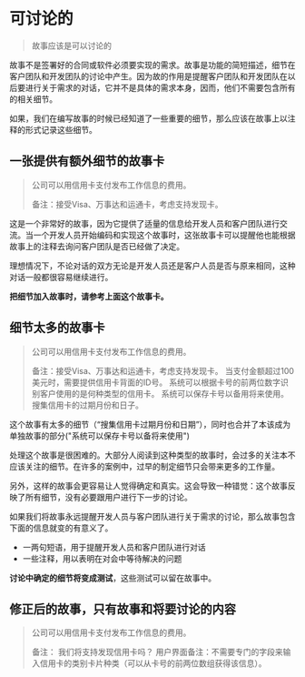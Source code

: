 # 可讨论的

> 故事应该是可以讨论的

故事不是签署好的合同或软件必须要实现的需求。故事是功能的简短描述，细节在客户团队和开发团队的讨论中产生。因为故的作用是提醒客户团队和开发团队在以后要进行关于需求的对话，它并不是具体的需求本身，因而，他们不需要包含所有的相关细节。

如果，我们在编写故事的时候已经知道了一些重要的细节，那么应该在故事上以注释的形式记录这些细节。

## 一张提供有额外细节的故事卡

> 公司可以用信用卡支付发布工作信息的费用。
> 
> 备注：接受Visa、万事达和运通卡，考虑支持发现卡。

这是一个非常好的故事，因为它提供了适量的信息给开发人员和客户团队进行交流。当一个开发人员开始编码和实现这个故事时，这张故事卡可以提醒他也能根据故事上的注释去询问客户团队是否已经做了决定。

理想情况下，不论对话的双方无论是开发人员还是客户人员是否与原来相同，这种对话一般都很容易继续进行。

**把细节加入故事时，请参考上面这个故事卡。**


## 细节太多的故事卡

> 公司可以用信用卡支付发布工作信息的费用。
> 
> 备注：接受Visa、万事达和运通卡，考虑支持发现卡。
> 当支付金额超过100美元时，需要提供信用卡背面的ID号。
> 系统可以根据卡号的前两位数字识别客户使用的是何种类型的信用卡。
> 系统可以保存卡号以备用将来使用。
> 搜集信用卡的过期月份和日子。

这个故事有太多的细节（“搜集信用卡过期月份和日期”），同时也合并了本该成为单独故事的部分("系统可以保存卡号以备将来使用")

处理这个故事是很困难的。大部分人阅读到这种类型的故事时，会过多的关注本不应该关注的细节。在许多的案例中，过早的制定细节只会带来更多的工作量。

另外，这样的故事会更容易让人觉得确定和真实。这会导致一种错觉：这个故事反映了所有细节，没有必要跟用户进行下一步的讨论。

如果我们将故事永远提醒开发人员与客户团队进行关于需求的讨论，那么故事包含下面的信息就变的有意义了。

- 一两句短语，用于提醒开发人员和客户团队进行对话
- 一些注释，用以表明在对会中等待解决的问题

**讨论中确定的细节将变成测试**，这些测试可以留在故事中。

## 修正后的故事，只有故事和将要讨论的内容

> 公司可以用信用卡支付发布工作信息的费用。
> 
> 备注： 我们将支持发现信用卡吗？
> 用户界面备注：不需要专门的字段来输入信用卡的类别卡片种类（可以从卡号的前两位数组获得该信息）。